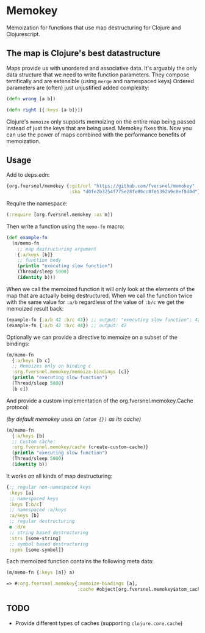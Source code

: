 # Memokey

Memoization for functions that use map destructuring for Clojure and Clojurescript.

## The map is Clojure's best datastructure

Maps provide us with unordered and associative data.
It's arguably the only data structure that we need to write
function parameters. They compose terrifically and are extensible (using `merge` and namespaced keys) Ordered parameters are (often) just unjustified added complexity:

```clojure
(defn wrong [a b])

(defn right [{:keys [a b]}])
```

Clojure's `memoize` only supports memoizing on the entire map being passed instead of just the keys that are being used.
Memokey fixes this. Now you can use the power of maps combined with the performance benefits of memoization.

## Usage

Add to deps.edn:

```clojure
{org.fversnel/memokey {:git/url "https://github.com/fversnel/memokey"
                       :sha "d0fe2b3254f775e28fe89cc8fe1392a9c8ef9d0d"}}
```

Require the namespace:

```clojure
(:require [org.fversnel.memokey :as m])
```

Then write a function using the `memo-fn` macro:

```clojure
(def example-fn
  (m/memo-fn
    ;; map destructuring argument
    {:a/keys [b]}
    ;; function body
    (println "executing slow function")
    (Thread/sleep 5000)
    (identity b)))
```

When we call the memoized function it will only look at the elements
of the map that are actually being destructured.
When we call the function twice with the same value
for `:a/b` regardless of the value of `:b/c` we get the memoized
result back:


```clojure
(example-fn {:a/b 42 :b/c 43}) ;; output: "executing slow function"; 42
(example-fn {:a/b 42 :b/c 44}) ;; output: 42

```

Optionally we can provide a directive to memoize on a subset of the bindings:


```clojure
(m/memo-fn
  {:a/keys [b c]
  ;; Memoizes only on binding c
  :org.fversnel.memokey/memoize-bindings [c]}
  (println "executing slow function")
  (Thread/sleep 5000)
  [b c])
```

And provide a custom implementation of the org.fversnel.memokey.Cache protocol:

*(by default memokey uses an `(atom {})` as its cache)*

```clojure
(m/memo-fn
  {:a/keys [b]
  ;; Custom cache:
  :org.fversnel.memokey/cache (create-custom-cache)}
  (println "executing slow function")
  (Thread/sleep 5000)
  (identity b))
```

It works on all kinds of map destructuring:

```clojure
{;; regular non-namespaced keys
 :keys [a]
 ;; namespaced keys
 :keys [:b/c]
 ;; namespaced :a/keys
 :a/keys [b]
 ;; regular destructuring
 e :d/e
 ;; string based destructuring
 :strs [some-string]
 ;; symbol based destructuring
 :syms [some-symbol]}
```

Each memoized function contains the following meta data:

```clojure
(m/memo-fn {:keys [a]} a)

=> #:org.fversnel.memokey{:memoize-bindings [a],
                          :cache #object[org.fversnel.memokey$atom_cache$reify__470 0x144ab54 "org.fversnel.memokey$atom_cache$reify__470@144ab54"]}
```

## TODO

- Provide different types of caches (supporting `clojure.core.cache`)